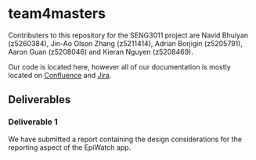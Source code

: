 # team4masters
Contributers to this repository for the SENG3011 project are Navid Bhuiyan (z5260384), Jin-Ao Olson Zhang (z5211414),
Adrian Borjigin (z5205791), Aaron Guan (z5208046) and Kieran Nguyen (z5208469).
 
Our code is located here, however all of our documentation is mostly located on [Confluence](https://unswseng.atlassian.net/wiki/spaces/TEAM/pages) and
[Jira](https://unswseng.atlassian.net/jira/software/projects/TEAM4/boards/63/roadmap).

## Deliverables
### Deliverable 1
We have submitted a report containing the design considerations for the reporting aspect of the EpiWatch app.
